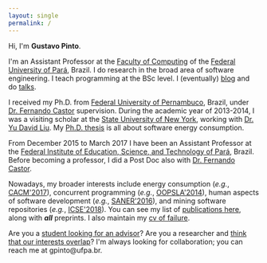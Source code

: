 ```yaml
---
layout: single
permalink: /
---
```


Hi, I'm **Gustavo Pinto**.

I'm an Assistant Professor at the [Faculty of Computing](http://www.computacao.ufpa.br/) of the [Federal University of Pará](http://www.ufpa.br/), Brazil. I do research in the broad area of software engineering. I teach programming at the BSc level. I (eventually) [blog](http://gustavopinto.org/blog/) and do [talks](https://speakerdeck.com/gustavopinto).

I received my Ph.D. from [Federal University of Pernambuco](http://cin.ufpe.br), Brazil, under [Dr. Fernando Castor](https://sites.google.com/a/cin.ufpe.br/castor) supervision. During the academic year of 2013-2014, I was a visiting scholar at the [State University of New York](http://binghamton.edu), working with [Dr. Yu David Liu](http://www.cs.binghamton.edu/~davidl). My [Ph.D. thesis]((http://gustavopinto.github.io/lost+found/thesis.pdf)) is all about software energy consumption.

From December 2015 to March 2017 I have been an Assistant Professor at the [Federal Institute of Education, Science, and Technology of Pará](http://www.ifpa.edu.br/), Brazil. Before becoming a professor, I did a Post Doc also with [Dr. Fernando Castor](https://sites.google.com/a/cin.ufpe.br/castor).

Nowadays, my broader interests include energy consumption (*e.g.*, [CACM'2017](http://gustavopinto.github.io/lost+found/cacm2017.pdf)), concurrent programming (*e.g.*, [OOPSLA'2014](http://gustavopinto.github.io/lost+found/oopsla2014.pdf)), human aspects of software development (*e.g.*, [SANER'2016](http://gustavopinto.github.io/lost+found/saner2016.pdf)), and mining software repositories (*e.g.*, [ICSE'2018](http://gustavopinto.github.io/lost+found/icse2018.pdf)). You can see my list of [publications here](/publications), along with ***all*** preprints. I also maintain my [cv of failure](/cv-of-failures).

Are you a [student looking for an advisor](/students)? Are you a researcher and [think that our interests overlap](/collaborators)? I'm always looking for collaboration; you can reach me at gpinto<span style="display:none">ignorethis</span>@ufpa.br.
